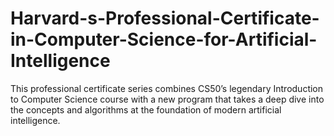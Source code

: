 # Harvard-s-Professional-Certificate-in-Computer-Science-for-Artificial-Intelligence
This professional certificate series combines CS50’s legendary Introduction to Computer Science course with a new program that takes a deep dive into the concepts and algorithms at the foundation of modern artificial intelligence.
